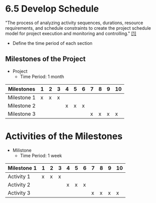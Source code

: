 # 6.5 Develop Schedule

"The process of analyzing activity sequences, durations, resource requirements,
and schedule constraints to create the project schedule model for project
execution and monitoring and controlling." [[1]](../home.md#references)

- Define the time period of each section

## Milestones of the Project

- Project
  - Time Period: 1 month

| Milestones  | 1   | 2   | 3   | 4   | 5   | 6   | 7   | 8   | 9   | 10  |
| ----------- | --- | --- | --- | --- | --- | --- | --- | --- | --- | --- |
| Milestone 1 | x   | x   | x   |     |     |     |     |     |     |     |
| Milestone 2 |     |     |     | x   | x   | x   |     |     |     |     |
| Milestone 3 |     |     |     |     |     |     | x   | x   | x   | x   |

# Activities of the Milestones

- Milistone
  - Time Period: 1 week

| Milestone 1 | 1   | 2   | 3   | 4   | 5   | 6   | 7   | 8   | 9   | 10  |
| ----------- | --- | --- | --- | --- | --- | --- | --- | --- | --- | --- |
| Activity 1  | x   | x   | x   |     |     |     |     |     |     |     |
| Activity 2  |     |     |     | x   | x   | x   |     |     |     |     |
| Activity 3  |     |     |     |     |     |     | x   | x   | x   | x   |
